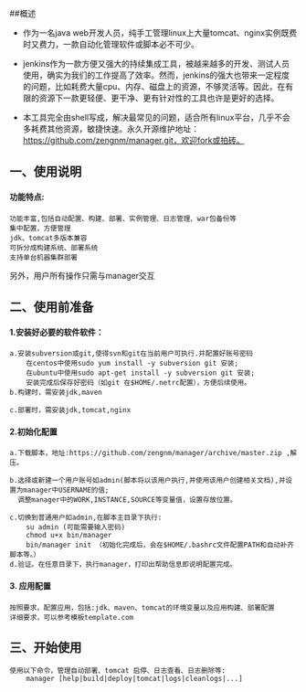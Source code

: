 ##概述
- 作为一名java web开发人员，纯手工管理linux上大量tomcat、nginx实例既费时又费力，一款自动化管理软件或脚本必不可少。

- jenkins作为一款方便又强大的持续集成工具，被越来越多的开发、测试人员使用，确实为我们的工作提高了效率。然而，jenkins的强大也带来一定程度的问题，比如耗费大量cpu、内存、磁盘上的资源，不够灵活等。因此，在有限的资源下一款更轻便、更干净、更有针对性的工具也许是更好的选择。

- 本工具完全由shell写成，解决最常见的问题，适合所有linux平台，几乎不会多耗费其他资源，敏捷快速。永久开源维护地址：https://github.com/zengnm/manager.git，欢迎fork或拍砖。
## 一、使用说明
#### 功能特点:
    功能丰富,包括自动配置、构建、部署、实例管理、日志管理、war包备份等
    集中配置，方便管理
    jdk、tomcat多版本兼容
    可拆分成构建系统、部署系统
    支持单台机器集群部署
    
另外，用户所有操作只需与manager交互
## 二、使用前准备
#### 1.安装好必要的软件软件：
    a.安装subversion或git,使得svn和git在当前用户可执行.并配置好账号密码
        在centos中使用sudo yum install -y subversion git 安装;
        在ubuntu中使用sudo apt-get install -y subversion git 安装;
        安装完成后保存好密码（如git 在$HOME/.netrc配置），方便后续使用。
    b.构建时，需安装jdk,maven
        
    c.部署时，需安装jdk,tomcat,nginx

#### 2.初始化配置
    a.下载脚本，地址:https://github.com/zengnm/manager/archive/master.zip ,解压。
        
    b.选择或新建一个用户账号如admin(脚本将以该用户执行,并使用该用户创建相关文档),并设置为manager中USERNAME的值;
      调整manager中的WORK,INSTANCE,SOURCE等变量值，设置存放位置。
       
    c.切换到普通用户如admin,在脚本主目录下执行:
        su admin (可能需要输入密码)
        chmod u+x bin/manager
        bin/manager init （初始化完成后，会在$HOME/.bashrc文件配置PATH和自动补齐脚本等。）
    d.验证。在任意目录下，执行manager，打印出帮助信息即说明配置完成。
#### 3. 应用配置
    按照要求，配置应用，包括:jdk、maven、tomcat的环境变量以及应用构建、部署配置
    详细要求，可以参考模板template.com

## 三、开始使用
    使用以下命令，管理自动部署、tomcat 启停、日志查看、日志删除等:
        manager [help|build|deploy|tomcat|logs|cleanlogs|...]